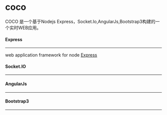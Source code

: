 coco
====
COCO 是一个基于Nodejs Express，Socket.Io,AngularJs,Bootstrap3构建的一个实时WEB应用。

#### Express
----
web application framework for node
 [Express](http://expressjs.com/)

#### Socket.IO
----



#### AngularJs
----


#### Bootstrap3
----